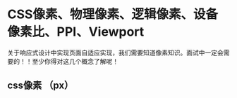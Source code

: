 # CSS像素、物理像素、逻辑像素、设备像素比、PPI、Viewport 

关于响应式设计中实现页面自适应实现，我们需要知道像素知识。面试中一定会需要的！！至少你得对这几个概念了解呢！


## css像素 （px）





